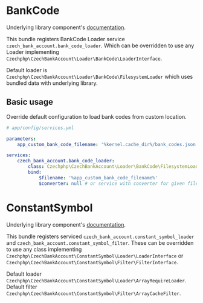 # BankCode

Underlying library component's [documentation](https://github.com/czechphp/czech-bank-account#bank-code-component).

This bundle registers BankCode Loader service `czech_bank_account.bank_code_loader`. Which can be overridden to use any Loader implementing `Czechphp\CzechBankAccount\Loader\BankCode\LoaderInterface`.

Default loader is `Czechphp\CzechBankAccount\Loader\BankCode\FilesystemLoader` which uses bundled data with underlying library.

## Basic usage

Override default configuration to load bank codes from custom location.

```yaml
# app/config/services.yml

parameters:
    app_custom_bank_code_filename: '%kernel.cache_dir%/bank_codes.json'

services:
    czech_bank_account.bank_code_loader:
        class: Czechphp\CzechBankAccount\Loader\BankCode\FilesystemLoader
        bind:
            $filename: '%app_custom_bank_code_filename%'
            $converter: null # or service with converter for given file format

```

# ConstantSymbol

Underlying library component's [documentation](https://github.com/czechphp/czech-bank-account#constant-symbol-component).

This bundle registers serviced `czech_bank_account.constant_symbol_loader` and `czech_bank_account.constant_symbol_filter`.
These can be overridden to use any class implementing `Czechphp\CzechBankAccount\ConstantSymbol\Loader\LoaderInterface` or `Czechphp\CzechBankAccount\ConstantSymbol\Filter\FilterInterface`.

Default loader `Czechphp\CzechBankAccount\ConstantSymbol\Loader\ArrayRequireLoader`.
Default filter `Czechphp\CzechBankAccount\ConstantSymbol\Filter\ArrayCacheFilter`.
